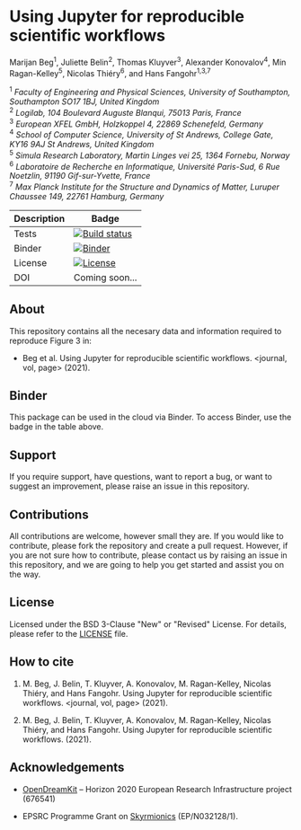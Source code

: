 # Using Jupyter for reproducible scientific workflows
Marijan Beg<sup>1</sup>, Juliette Belin<sup>2</sup>, Thomas Kluyver<sup>3</sup>, Alexander Konovalov<sup>4</sup>, Min Ragan-Kelley<sup>5</sup>,
Nicolas Thiéry<sup>6</sup>, and Hans Fangohr<sup>1,3,7</sup>

<sup>1</sup> *Faculty of Engineering and Physical Sciences, University of Southampton, Southampton SO17 1BJ, United Kingdom*  
<sup>2</sup> *Logilab, 104 Boulevard Auguste Blanqui, 75013 Paris, France*  
<sup>3</sup> *European XFEL GmbH, Holzkoppel 4, 22869 Schenefeld, Germany*  
<sup>4</sup> *School of Computer Science, University of St Andrews, College Gate, KY16 9AJ St Andrews, United Kingdom*  
<sup>5</sup> *Simula Research Laboratory, Martin Linges vei 25, 1364 Fornebu, Norway*  
<sup>6</sup> *Laboratoire de Recherche en Informatique, Université Paris-Sud, 6 Rue Noetzlin, 91190 Gif-sur-Yvette, France*  
<sup>7</sup> *Max Planck Institute for the Structure and Dynamics of Matter, Luruper Chaussee 149, 22761 Hamburg, Germany*  

| Description | Badge |
| --- | --- |
| Tests | [![Build status](https://github.com/marijanbeg/2021-paper-jupyter-reproducible-workflows/workflows/workflow/badge.svg)](https://github.com/marijanbeg/2021-paper-jupyter-reproducible-workflows/actions) |
| Binder | [![Binder](https://mybinder.org/badge_logo.svg)](https://mybinder.org/v2/gh/marijanbeg/2021-paper-jupyter-reproducible-workflows/HEAD?urlpath=lab/tree/notebooks/use-case-ubermag.ipynb) |
| License | [![License](https://img.shields.io/badge/License-BSD%203--Clause-blue.svg)](https://opensource.org/licenses/BSD-3-Clause) |
| DOI | Coming soon... |

## About

This repository contains all the necesary data and information required to reproduce Figure 3 in:

- Beg et al. Using Jupyter for reproducible scientific workflows. <journal, vol, page> (2021).

## Binder

This package can be used in the cloud via Binder. To access Binder, use the badge in the table above.

## Support

If you require support, have questions, want to report a bug, or want to suggest an improvement, please raise an issue in this repository.

## Contributions

All contributions are welcome, however small they are. If you would like to contribute, please fork the repository and create a pull request. However, if you are not sure how to contribute, please contact us by raising an issue in this repository, and we are going to help you get started and assist you on the way.

## License

Licensed under the BSD 3-Clause "New" or "Revised" License. For details, please refer to the [LICENSE](LICENSE) file.

## How to cite

1. M. Beg, J. Belin, T. Kluyver, A. Konovalov, M. Ragan-Kelley, Nicolas Thiéry, and Hans Fangohr. Using Jupyter for reproducible scientific workflows. <journal, vol, page> (2021).

2. M. Beg, J. Belin, T. Kluyver, A. Konovalov, M. Ragan-Kelley, Nicolas Thiéry, and Hans Fangohr. Using Jupyter for reproducible scientific workflows. <DOI> (2021).

## Acknowledgements

- [OpenDreamKit](http://opendreamkit.org/) – Horizon 2020 European Research Infrastructure project (676541)

- EPSRC Programme Grant on [Skyrmionics](http://www.skyrmions.ac.uk) (EP/N032128/1).
